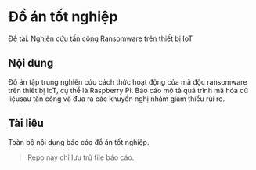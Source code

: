 # Đồ án tốt nghiệp
Đề tài: Nghiên cứu tấn công Ransomware trên thiết bị IoT

## Nội dung

Đồ án tập trung nghiên cứu cách thức hoạt động của mã độc ransomware trên thiết bị IoT, cụ thể là Raspberry Pi. Báo cáo mô tả quá trình mã hóa dữ liệusau tấn công và đưa ra các khuyến nghị nhằm giảm thiểu rủi ro.

## Tài liệu

Toàn bộ nội dung báo cáo đồ án tốt nghiệp.

> Repo này chỉ lưu trữ file báo cáo.
